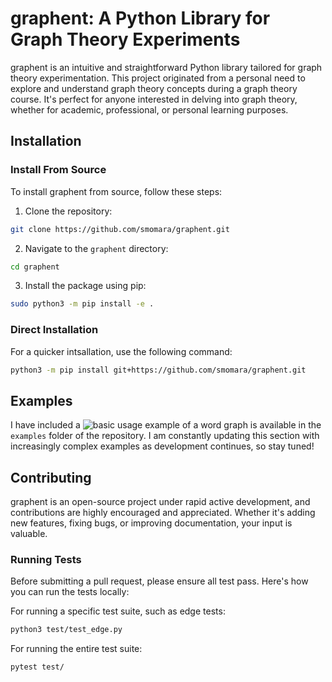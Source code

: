 # graphent: A Python Library for Graph Theory Experiments

graphent is an intuitive and straightforward Python library tailored for graph theory experimentation. This project originated from a personal need to explore and understand graph theory concepts during a graph theory course. It's perfect for anyone interested in delving into graph theory, whether for academic, professional, or personal learning purposes.

## Installation

### Install From Source
To install graphent from source, follow these steps:
1. Clone the repository:
```bash
git clone https://github.com/smomara/graphent.git
```
2. Navigate to the `graphent` directory:
```bash
cd graphent
```
3. Install the package using pip:
```bash
sudo python3 -m pip install -e .
```
### Direct Installation
For a quicker intsallation, use the following command:
```bash
python3 -m pip install git+https://github.com/smomara/graphent.git
```
## Examples
I have included a ![basic usage example](https://github.com/smomara/graphent/blob/main/examples/word_graph.ipynb) of a word graph is available in the `examples` folder of the repository. I am constantly updating this section with increasingly complex examples as development continues, so stay tuned!

## Contributing
graphent is an open-source project under rapid active development, and contributions are highly encouraged and appreciated. Whether it's adding new features, fixing bugs, or improving documentation, your input is valuable.

### Running Tests
Before submitting a pull request, please ensure all test pass. Here's how you can run the tests locally:

For running a specific test suite, such as edge tests:
```bash
python3 test/test_edge.py
```

For running the entire test suite:
```bash
pytest test/
```